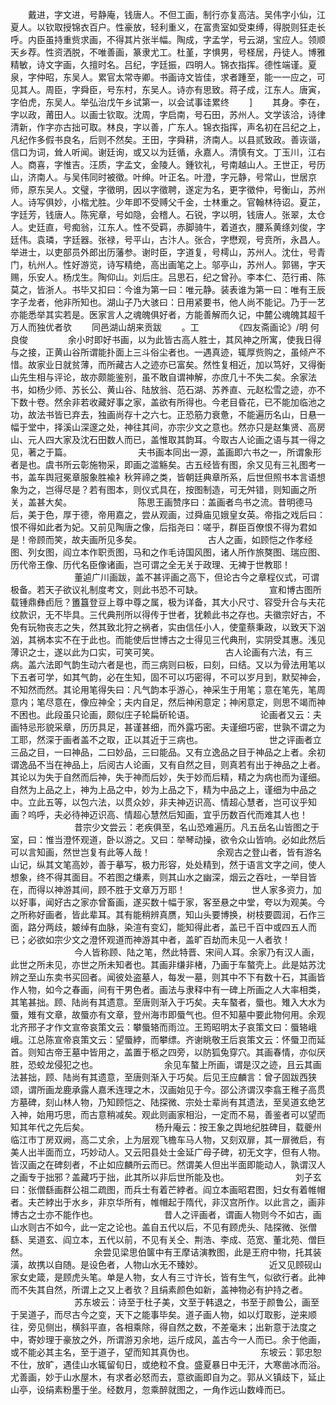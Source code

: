 <!-- { "loadSidebar": true } -->
　　戴进，字文进，号静庵，钱唐人。不但工画，制行亦复高洁。吴伟字小仙，江夏人。以钦取授锦衣百户。性豪放，轻利重义，在富贵室如受束缚，得脱则狂走长呼。内臣虽持重赀求画，不得其片张半幅。陶成，字孟学，号云湖，宝应人。领顺天乡荐。性资洒脱，不唯善画，篆隶尤工。杜堇，字惧男，号柽居，丹徒人。博雅精敏，诗文字画，久擅时名。吕纪，字廷振，四明人。锦衣指挥。德性端谨。夏泉，字仲昭，东吴人。累官太常寺卿。书画诗文皆佳，求者踵至，能一一应之，可见其人。周臣，字舜臣，号东村，东吴人。诗亦有思致。蒋子成，江东人。唐寅，字伯虎，东吴人。举弘治戊午乡试第一，以会试事诖累终
　　]
　　其身。李在，字以政，莆田人。以画士钦取。沈周，字启南，号石田，苏州人。文学该洽，诗律清新，作字亦古拙可取。林良，字以善，广东人。锦衣指挥，声名初在吕纪之上，凡纪作多假书良名，后则不然矣。王田，字舜耕，济南人。以县贰致政。善诙谐，信口为词，耸人听闻。谢廷询，或又以为廷循，永嘉人。清慎有文。丁玉川，江右人。商喜，字惟吉。汪质，字孟文，金陵人。鍾钦礼，号南越山人。王世正，号历山，济南人。与吴伟同时被徵。叶绅。叶正名。叶澄，字元静，号常山，世居京师，原东吴人。文璧，字徵明，因以字徵聘，遂定为名，更字徵仲，号衡山，苏州人。诗写俱妙，小楷尤胜。少年即不受赙父千金，士林重之。官翰林待诏。夏芷，字廷芳，钱唐人。陈宪章，号如隐，会稽人。石锐，字以明，钱唐人。张翠，太仓人。史廷直，号痴翁，江东人。性不受羁，赤脚骑牛，着道衣，腰系黄绦刘俊，字廷伟。袁璘，字廷器。张禄，号平山，古汴人。张合，字懋观，号贲所，永昌人。举进士，以吏部员外郎出历藩参。谢时臣，字道复，号樗山，苏州人。沈仕，号青门，杭州人。性好游览，诗写精绝，高出画笔之上。邬亭山，苏州人。郭锡，字天赐，乐安人。杨戊生。陶仰山。刘后庄。吕思石，纪之曾孙。李本仁、范行甫、陈莫之，皆浙人。书毕又扣曰：今谁为第一曰：唯元静。装表谁为第一曰：唯有王辰字子龙者，他非所知也。湖山子乃大骇曰：日用紧要书，他人尚不能记。乃于一艺亦能悉举其实若是。医家言人之魂魄俱好者，方能善解而久记，中麓公魂魄其超千万人而独优者欤
　　同邑湖山胡来贡跋
　　。工
　　
　　《四友斋画论》/明 何良俊
　　
　　余小时即好书画，以为此皆古高人胜士，其风神之所寓，使我日得与之接，正黄山谷所谓能扑面上三斗俗尘者也。一遇真迹，辄厚赀购之，虽倾产不惜。故家业日就贫薄，而所藏古人之迹亦已富矣。然性复相近，加以笃好，又得衡山先生相与评论，故亦颇能鉴别，虽不敢自谓神解，亦庶几十不失二矣。余家法书，如杨少师、苏长公、黄山谷、陆放翁、范石湖、苏养直、元赵松雪之迹，亦不下数十卷。然余非若收藏好事之家，盖欲有所得也。今老目昏花，已不能加临池之功，故法书皆已弃去，独画尚存十之六七。正恐筋力衰惫，不能遍历名山，日悬一幅于堂中，择溪山深邃之处，神往其间，亦宗少文之意也。然亦只是赵集贤、高房山、元人四大家及沈石田数人而已，盖惟取其韵耳。今取古人论画之语与其一得之见，著之于篇。
　　　
　　　　夫书画本同出一源，盖画即六书之一，所谓象形者是也。虞书所云彰施物采，即画之滥觞矣。古五经皆有图，余又见有三礼图考一书，盖车舆冠冕章服象胜褕衤秋笄禘之类，皆朝廷典章所系，后世但照书本言语想象为之，岂得尽是？若有图本，则仪式具在，按图制造，可无舛错，则知画之所关，盖甚大矣。
　　　
　　　　陈思王画赞序曰：盖画者鸟书之流。昔明德马后，美于色，厚于德，帝用嘉之，尝从观画，过舜庙见娥皇女英。帝指之戏后曰：恨不得如此者为妃。又前见陶唐之像，后指尧曰：嗟乎，群臣百僚恨不得为君如是！帝顾而笑，故夫画所见多矣。
　　　
　　　　古人之画，如顾恺之作孝经图、列女图，阎立本作职贡图，马和之作毛诗国风图，诸人所作旅獒图、瑞应图、历代帝王像、历代名臣像诸画，岂可谓之全无关于政理、无裨于世教耶！
　　　
　　　　董逌广川画跋，盖不甚评画之高下，但论古今之章程仪式，可谓极备。若天子欲议礼制度考文，则此书恐不可缺。
　　　
　　　　宣和博古图所载锺鼎彝卣卮？簠簋登豆上尊中尊之属，极为详备，其大小尺寸、容受升合与夫花纹款识，无不毕具。三代典刑所以得传于世者，犹赖此书之存也。夫徽宗好古，不免有玩物丧志之失，然其致北狩之祸者，实由信任小人，使童蔡秉政，以致天下汹汹，其祸本实不在于此也。而能使后世博古之士得见三代典刑，实阴受其惠。浅见薄识之士，遂以此为口实，可笑可笑。
　　　
　　　　古人论画有六法，有三病。盖六法即气韵生动六者是也，而三病则曰板，曰刻，曰结。又以为骨法用笔以下五者可学，如其气韵，必在生知，固不可以巧密得，不可以岁月到，默契神会，不知然而然。其论用笔得失曰：凡气韵本乎游心，神采生于用笔；意在笔先，笔周意内；笔尽意在，像应神全；夫内自足，然后神闲意定；神闲意定，则思不竭而神不困也。此段虽只论画，颇似庄子轮扁斫轮语。
　　　
　　　　论画者又云：夫画特忌形貌采章，历历具足，甚谨甚细，而外露巧密。夫谨细巧密，世孰不谓之为工耶，然深于画者盖不之取，正以其近于三病也。
　　　
　　　　世之评画者立三品之目，一曰神品，二曰妙品，三曰能品。又有立逸品之目于神品之上者。余初谓逸品不当在神品上，后阅古人论画，又有自然之目，则真若有出于神品之上者。其论以为失于自然而后神，失于神而后妙，失于妙而后精，精之为病也而为谨细。自然为上品之上，神为上品之中，妙为上品之下，精为中品之上，谨细为中品之中。立此五等，以包六法，以贯众妙，非夫神迈识高、情超心慧者，岂可议乎知画？呜呼，夫必待神迈识高、情超心慧然后知画，宜乎历数百代而难其人也！
　　　
　　　　昔宗少文尝云：老疾俱至，名山恐难遍历。凡五岳名山皆图之于室，曰：惟当澄怀观道，卧以游之。又曰：举琴动操，欲令众山皆响。必如此然后可以言知画，然世岂复有此等人哉！
　　　
　　　　余观古之登山者，皆有游名山记，纵其文笔高妙，善于摹写，极力形容，处处精到，然于语言文字之间，使人想象，终不得其面目。不若图之缣素，则其山水之幽深，烟云之吞吐，一举目皆在，而得以神游其间，顾不胜于文章万万耶！
　　　
　　　　世人家多资力，加以好事，闻好古之家亦曾畜画，遂买数十幅于家，客至悬之中堂，夸以为观美。今之所称好画者，皆此辈耳。其有能稍辨真赝，知山头要博换，树枝要圆润，石作三面，路分两歧，皴绰有血脉，染渲有变幻，能知得此者，盖已千百中或四五人而已；必欲如宗少文之澄怀观道而神游其中者，盖旷百劫而未见一人者欤！
　　　
　　　　今人皆称顾、陆之笔，然此特晋、宋间人耳。余家乃有汉人画，此世之所未见，亦世之所未知者也。其画非缣非楮，乃画于车螯壳上。此是姑苏沈辨之至山东卖书买回者。闻彼处盗墓人，每发一墓，则其中不下有数十石，其画皆作人物，如今之春画，间有干男色者。画法与隶释中有一碑上所画之人大率相类，其笔甚拙。顾、陆尚有其遗意。至唐则渐入于巧矣。夫车螯者，蜃也。雉入大水为蜃，雉有文章，故蜃亦有文章，登州海市即蜃气也。但不知墓中要此物何用。余观北齐邢子才作文宣帝哀策文云：攀蜃辂而雨泣。王筠昭明太子哀策文曰：蜃辂峨峨。江总陈宣帝哀策文云：望蜃綍，而攀缥。齐谢眺敬王后哀策文云：怀蜃卫而延首。则知古帝王墓中皆用之，盖置于柩之四旁，以防狐兔穿穴。其画春情，亦似厌胜，恐蛟龙侵犯之也。
　　　
　　　　余见车螯上所画，谓是汉之迹，且云其画法甚拙，顾、陆尚有其遗意，至唐则渐入于巧矣。后见王应麟言：曾子固跋西狭颂，谓所画龙鹿承露人嘉禾连理之木，汉画始见于今。邵公济谓汉李翕王稚子高贯方墓碑，刻山林人物，乃知顾恺之、陆探微、宗处士辈尚有其遗法，至吴道玄绝艺入神，始用巧思，而古意稍减矣。观此则画家相沿，一定而不易，善鉴者可以望而知其年代之先后矣。
　　　
　　　　杨升庵云：按王象之舆地纪胜碑目，载夔州临江市丁房双阙，高二丈余，上为层观飞檐车马人物，又刻双扉，其一扉微启，有美人出半面而立，巧妙动人。又云阳县处士金延广母子碑，初无文字，但有人物。皆汉画之在碑刻者，不止如应麟所云而已。然谓美人但出半面即能动人，孰谓汉人之画专于拙邪？盖藏巧于拙，此其所以非后世所能及也。
　　　
　　　　刘子玄曰：张僧繇画群公祖二疏图，而兵士有着芒綍者。阎立本画昭君图，妇女有着帷帽者。夫芒綍出于水乡，非京华所有，帷帽起于隋代，非汉宫所作。以此言之，画非博古之士亦不能作也。
　　　
　　　　昔人之评画者，谓画人物则今不如古，画山水则古不如今，此一定之论也。盖自五代以后，不见有顾虎头、陆探微、张僧繇、吴道玄、阎立本，五代以前，不见有关仝、荆浩、李成、范宽、董北苑、僧巨然。
　　　
　　　　余尝见梁思伯箧中有王摩诘演教图，此是王府中物，托其装潢，故携以自随。是设色者，人物山水无不臻妙。
　　　
　　　　近又见顾砚山家女史箴，是顾虎头笔。单是人物，女人有三寸许长，皆有生气，似欲行者。此神而不失其自然，所谓上之又上者欤？且绢素颜色如新，盖神物必有护持之者。
　　　
　　　　苏东坡云：诗至于杜子美，文至于韩退之，书至于颜鲁公，画至于吴道子，而尽古今之变，天下之能事毕矣。道子画人物，如以灯取影，逆来顺往，旁见侧出，横斜平直，各相乘除，得自然之数，不差毫末；出新意于法度之中，寄妙理于豪放之外，所谓游刃余地，运斤成风，盖古今一人而已。余于他画，或不能必其主名，至于道子，望而知其真伪也。
　　　
　　　　东坡云：郭忠恕不仕，放旷，遇佳山水辄留旬日，或绝粒不食。盛夏暴日中无汗，大寒凿冰而浴。尤善画，妙于山水屋木，有求者必怒而去，意欲画即自为之。郭从义镇歧下，延止山亭，设绢素粉墨于坐。经数月，忽乘醉就图之，一角作远山数峰而已。
　　　
